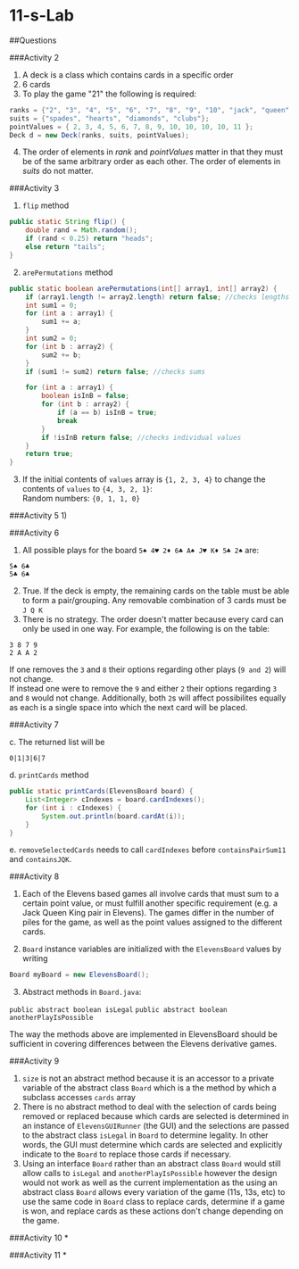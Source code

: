 # 11-s-Lab

##Questions

###Activity 2
1) A deck is a class which contains cards in a specific order  
2) 6 cards  
3) To play the game "21" the following is required:  
```java
ranks = {"2", "3", "4", "5", "6", "7", "8", "9", "10", "jack", "queen", "king", "ace"};
suits = {"spades", "hearts", "diamonds", "clubs"};
pointValues = { 2, 3, 4, 5, 6, 7, 8, 9, 10, 10, 10, 10, 11 };
Deck d = new Deck(ranks, suits, pointValues);
```
4) The order of elements in *rank* and *pointValues* matter in that they must be of the same arbitrary order as each other. The order of elements in *suits* do not matter.

###Activity 3
1) `flip` method
```java
public static String flip() {
    double rand = Math.random();
    if (rand < 0.25) return "heads";
    else return "tails";
}
```
2) `arePermutations` method

```java
public static boolean arePermutations(int[] array1, int[] array2) {
    if (array1.length != array2.length) return false; //checks lengths
    int sum1 = 0;
    for (int a : array1) {
        sum1 += a;
    }
    int sum2 = 0;
    for (int b : array2) {
        sum2 += b;
    }
    if (sum1 != sum2) return false; //checks sums

    for (int a : array1) {
        boolean isInB = false;
        for (int b : array2) {
            if (a == b) isInB = true;
            break
        }
        if !isInB return false; //checks individual values
    }
    return true;
}
```

3) If the initial contents of `values` array is `{1, 2, 3, 4}` to change the contents of `values` to `{4, 3, 2, 1}`:  
Random numbers: `{0, 1, 1, 0}`

###Activity 5
1)

###Activity 6
1) All possible plays for the board `5♠ 4♥ 2♦ 6♣ A♠ J♥ K♦ 5♣ 2♠` are:  
```
5♠ 6♣
5♣ 6♣
```
2) True. If the deck is empty, the remaining cards on the table must be able to form a pair/grouping. Any removable combination of 3 cards must be `J Q K`  
3) There is no strategy. The order doesn't matter because every card can only be used in one way. For example, the following is on the table:

```
3 8 7 9
2 A A 2
```
If one removes the `3` and `8` their options regarding other plays (`9 and 2`) will not change.  
If instead one were to remove the `9` and either `2` their options regarding `3` and `8` would not change. Additionally, both `2`s will affect possibilites equally as each is a single space into which the next card will be placed.

###Activity 7

c. The returned list will be

`0|1|3|6|7`

d. `printCards` method

```java
public static printCards(ElevensBoard board) {
    List<Integer> cIndexes = board.cardIndexes();
    for (int i : cIndexes) {
        System.out.println(board.cardAt(i));
    }
}
```

e. `removeSelectedCards` needs to call `cardIndexes` before `containsPairSum11` and `containsJQK`.

###Activity 8
1) Each of the Elevens based games all involve cards that must sum to a certain point value, or must fulfill another specific requirement (e.g. a Jack Queen King pair in Elevens).  The games differ in the number of piles for the game, as well as the point values assigned to the different cards.

2) `Board` instance variables are initialized with the `ElevensBoard` values by writing

```java
Board myBoard = new ElevensBoard();
```

3) Abstract methods in `Board.java`:

`public abstract boolean isLegal`
`public abstract boolean anotherPlayIsPossible`

The way the methods above are implemented in ElevensBoard should be sufficient in covering differences between the Elevens derivative games.



###Activity 9
1) `size` is not an abstract method because it is an accessor to a private variable of the abstract class `Board` which is a the method by which a subclass accesses `cards` array  
2) There is no abstract method to deal with the selection of cards being removed or replaced because which cards are selected is determined in an instance of `ElevensGUIRunner` (the GUI) and the selections are passed to the abstract class `isLegal` in `Board` to determine legality. In other words, the GUI must determine which cards are selected and explicitly indicate to the `Board` to replace those cards if necessary.  
3) Using an interface `Board` rather than an abstract class `Board` would still allow calls to `isLegal` and `anotherPlayIsPossible` however the design would not work as well as the current implementation as the using an abstract class `Board` allows every variation of the game (11s, 13s, etc) to use the same code in `Board` class to replace cards, determine if a game is won, and replace cards as these actions don't change depending on the game.

###Activity 10
*

###Activity 11
*
